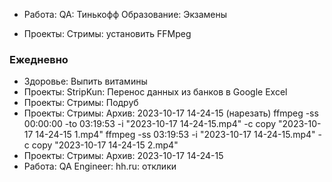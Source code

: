- Работа: QA: Тинькофф Образование: Экзамены

- Проекты: Стримы: установить FFMpeg

### Ежедневно
- Здоровье: Выпить витамины
- Проекты: StripKun: Перенос данных из банков в Google Excel
- Проекты: Стримы: Подруб
- Проекты: Стримы: Архив: 2023-10-17 14-24-15 (нарезать)
  ffmpeg -ss 00:00:00 -to 03:19:53 -i "2023-10-17 14-24-15.mp4" -c copy "2023-10-17 14-24-15 1.mp4"
  ffmpeg -ss 03:19:53 -i "2023-10-17 14-24-15.mp4" -c copy "2023-10-17 14-24-15 2.mp4"
- Проекты: Стримы: Архив: 2023-10-17 14-24-15
- Работа: QA Engineer: hh.ru: отклики